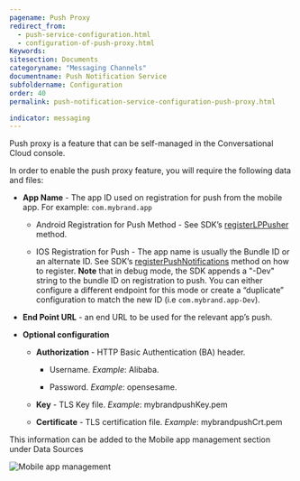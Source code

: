 ```yaml
---
pagename: Push Proxy
redirect_from:
  - push-service-configuration.html
  - configuration-of-push-proxy.html
Keywords:
sitesection: Documents
categoryname: "Messaging Channels"
documentname: Push Notification Service
subfoldername: Configuration
order: 40
permalink: push-notification-service-configuration-push-proxy.html

indicator: messaging
---
```


Push proxy is a feature that can be self-managed in the Conversational Cloud console.

In order to enable the push proxy feature, you will require the following data and files:

* **App Name** - The app ID used on registration for push from the mobile app. For example: `com.mybrand.app`

     * Android Registration for Push Method - See SDK’s  [registerLPPusher](android-registerlppusher.html) method.

     * IOS Registration for Push - The app name is usually the Bundle ID or an alternate ID. See SDK’s [registerPushNotifications](consumer-experience-ios-sdk-methods.html#registerpushnotifications) method on how to register. **Note** that in debug mode, the SDK appends a "-Dev" string to the bundle ID on registration to push. You can either configure a different endpoint for this mode or create a “duplicate” configuration to match the new ID (i.e `com.mybrand.app-Dev`).

* **End Point URL** - an end URL to be used for the relevant app’s push.

* **Optional configuration**

	* **Authorization** - HTTP Basic Authentication (BA) header.

		* Username. _Example_:  Alibaba.

		* Password. _Example_: opensesame.

	* **Key** - TLS Key file. _Example_: mybrandpushKey.pem

  * **Certificate** - TLS certification file. _Example_: mybrandpushCrt.pem

This information can be added to the Mobile app management section under Data Sources

![Mobile app management](https://knowledge.liveperson.com/img/week-of-october-15th-2018-2.png)

